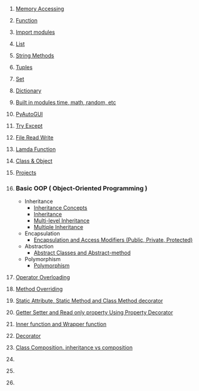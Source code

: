 1. [Memory Accessing](https://github.com/Farhan0140/Python/blob/main/Basic%20Python/Memory%20Accessing.py)
1. [Function](https://github.com/Farhan0140/Python/blob/main/Basic%20Python/Function.py)
1. [Import modules](https://github.com/Farhan0140/Python/blob/main/Basic%20Python/import%20modules.py)
1. [List](https://github.com/Farhan0140/Python/blob/main/Basic%20Python/List.py)
1. [String Methods](https://github.com/Farhan0140/Python/blob/main/Basic%20Python/String%20Methods.py)
1. [Tuples](https://github.com/Farhan0140/Python/blob/main/Basic%20Python/Tuples.py)
1. [Set](https://github.com/Farhan0140/Python/blob/main/Basic%20Python/Set.py)
1. [Dictionary](https://github.com/Farhan0140/Python/blob/main/Basic%20Python/Dictionary.py)
1. [Built in modules time, math, random, etc](https://github.com/Farhan0140/Python/blob/main/Basic%20Python/Built%20in%20modules.py)
1. [PyAutoGUI](https://github.com/Farhan0140/Python/blob/main/Basic%20Python/PyAutoGUI.py)
1. [Try Except](https://github.com/Farhan0140/Python/blob/main/Basic%20Python/Try%20Except.py)
1. [File Read Write](https://github.com/Farhan0140/Python/blob/main/Basic%20Python/File%20Read%20Write.py)
1. [Lamda Function](https://github.com/Farhan0140/Python/blob/main/Basic%20Python/Lamda%20Function.py)
1. [Class & Object](https://github.com/Farhan0140/Python/blob/main/Basic%20Python/Class%20%26%20Object.py)
1. [Projects](https://github.com/Farhan0140/Python/tree/main/Projects/Basic_class)

1. ### Basic OOP ( Object-Oriented Programming )
    - Inheritance
        * [Inheritance Concepts](https://github.com/Farhan0140/Python/blob/main/Basic%20Python/Basic%20OOP/Inheritance%20Concepts.py)
        * [Inheritance](https://github.com/Farhan0140/Python/blob/main/Basic%20Python/Basic%20OOP/_1_Inheritance.py)
        * [Multi-level Inheritance](https://github.com/Farhan0140/Python/blob/main/Basic%20Python/Basic%20OOP/Multi-level%20Inheritance.py)
        * [Multiple Inheritance](https://github.com/Farhan0140/Python/blob/main/Basic%20Python/Basic%20OOP/Multiple%20Inheritance.py)
    - Encapsulation
        * [Encapsulation and Access Modifiers (Public, Private, Protected)](https://github.com/Farhan0140/Python/blob/main/Basic%20Python/Basic%20OOP/Encapsulation%20and%20Access%20Modifiers%20(Public%2C%20Private%2C%20Protected).py)
    - Abstraction
        * [Abstract Classes and Abstract-method](https://github.com/Farhan0140/Python/blob/main/Basic%20Python/Basic%20OOP/6.6%20Abstract%20Classes.py)
    - Polymorphism
        * [Polymorphism](https://github.com/Farhan0140/Python/blob/main/Basic%20Python/Basic%20OOP/Polymorphism.py)

1. [Operator Overloading](https://github.com/Farhan0140/Python/blob/main/Basic%20Python/Basic%20OOP/Operator%20Overloading.py)
1. [Method Overriding](https://github.com/Farhan0140/Python/blob/main/Basic%20Python/Basic%20OOP/Method%20Overriding.py)
1. [Static Attribute, Static Method and Class Method decorator](https://github.com/Farhan0140/Python/blob/main/Basic%20Python/Basic%20OOP/Static%20Attribute%2C%20Static%20Method%20and%20Class%20Method%20decorator.py)
1. [Getter Setter and Read only property Using Property Decorator](https://github.com/Farhan0140/Python/blob/main/Basic%20Python/Basic%20OOP/Getter%20Setter%20and%20Read%20only%20property.py)
1. [Inner function and Wrapper function](https://github.com/Farhan0140/Python/blob/main/Basic%20Python/Basic%20OOP/Inner%20and%20Wrapper%20function.py)
1. [Decorator](https://github.com/Farhan0140/Python/blob/main/Basic%20Python/Basic%20OOP/Decorator.py)
1. [Class Composition. inheritance vs composition](https://github.com/Farhan0140/Python/blob/main/Basic%20Python/Basic%20OOP/Class%20Composition.py)
1. []()
1. []()
1. []()